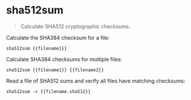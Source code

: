 sha512sum
=========

> Calculate SHA512 cryptographic checksums.

Calculate the SHA384 checksum for a file:

    sha512sum {{filename1}}

Calculate SHA384 checksums for multiple files:

    sha512sum {{filename1}} {{filename2}}

Read a file of SHA512 sums and verify all files have matching checksums:

    sha512sum -c {{filename.sha512}}
